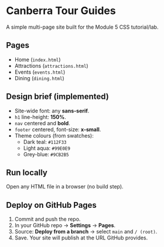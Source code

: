 # Canberra Tour Guides

A simple multi-page site built for the Module 5 CSS tutorial/lab.

## Pages
- Home (`index.html`)
- Attractions (`attractions.html`)
- Events (`events.html`)
- Dining (`dining.html`)

## Design brief (implemented)
- Site-wide font: any **sans-serif**.
- `h1` line-height: **150%**.
- `nav` centered and **bold**.
- `footer` centered, font-size: **x-small**.
- Theme colours (from swatches):
  - Dark teal: `#112F33`
  - Light aqua: `#99E0E9`
  - Grey-blue: `#9CB2B5`

## Run locally
Open any HTML file in a browser (no build step).

## Deploy on GitHub Pages
1. Commit and push the repo.
2. In your GitHub repo → **Settings** → **Pages**.
3. Source: **Deploy from a branch** → select `main` and `/ (root)`.
4. Save. Your site will publish at the URL GitHub provides.

